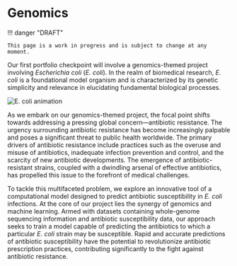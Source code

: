 # Genomics

!!! danger "DRAFT"

    This page is a work in progress and is subject to change at any moment.

Our first portfolio checkpoint will involve a genomics-themed project involving *Escherichia coli* (*E. coli*).
In the realm of biomedical research, *E. coli* is a foundational model organism and is characterized by its genetic simplicity and relevance in elucidating fundamental biological processes.

![E. coli animation](https://mir-s3-cdn-cf.behance.net/project_modules/disp/76ba5919588097.562dcebc4c912.gif)

As we embark on our genomics-themed project, the focal point shifts towards addressing a pressing global concern&mdash;antibiotic resistance.
The urgency surrounding antibiotic resistance has become increasingly palpable and poses a significant threat to public health worldwide.
The primary drivers of antibiotic resistance include practices such as the overuse and misuse of antibiotics, inadequate infection prevention and control, and the scarcity of new antibiotic developments.
The emergence of antibiotic-resistant strains, coupled with a dwindling arsenal of effective antibiotics, has propelled this issue to the forefront of medical challenges.

To tackle this multifaceted problem, we explore an innovative tool of a computational model designed to predict antibiotic susceptibility in *E. coli* infections.
At the core of our project lies the synergy of genomics and machine learning.
Armed with datasets containing whole-genome sequencing information and antibiotic susceptibility data, our approach seeks to train a model capable of predicting the antibiotics to which a particular *E. coli* strain may be susceptible.
Rapid and accurate predictions of antibiotic susceptibility have the potential to revolutionize antibiotic prescription practices, contributing significantly to the fight against antibiotic resistance.
